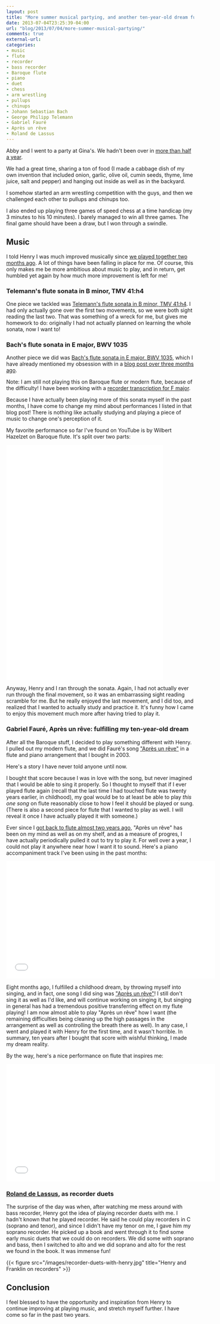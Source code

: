 ```yaml
---
layout: post
title: "More summer musical partying, and another ten-year-old dream fulfilled!"
date: 2013-07-04T23:25:39-04:00
url: "blog/2013/07/04/more-summer-musical-partying/"
comments: true
external-url: 
categories:
- music
- flute
- recorder
- bass recorder
- Baroque flute
- piano
- duet
- chess
- arm wrestling
- pullups
- chinups
- Johann Sebastian Bach
- George Philipp Telemann
- Gabriel Fauré
- Après un rêve
- Roland de Lassus
---
```

Abby and I went to a party at Gina's. We hadn't been over in [more than half a year](/blog/2012/12/22/playing-tango-on-melodica-and-singing-christmas-carols/).

We had a great time, sharing a ton of food (I made a cabbage dish of my own invention that included onion, garlic, olive oil, cumin seeds, thyme, lime juice, salt and pepper) and hanging out inside as well as in the backyard.

I somehow started an arm wrestling competition with the guys, and then we challenged each other to pullups and chinups too.

I also ended up playing three games of speed chess at a time handicap (my 3 minutes to his 10 minutes). I barely managed to win all three games. The final game should have been a draw, but I won through a swindle.

## Music

I told Henry I was much improved musically since [we played together two months ago](/blog/2013/05/03/playing-violin-music-on-flute/). A lot of things have been falling in place for me. Of course, this only makes me be more ambitious about music to play, and in return, get humbled yet again by how much more improvement is left for me!

### Telemann's flute sonata in B minor, TMV 41:h4

One piece we tackled was [Telemann's flute sonata in B minor, TMV 41:h4](http://imslp.org/wiki/Flute_Sonata,_TWV_41:h4_%28Telemann,_Georg_Philipp%29). I had only actually gone over the first two movements, so we were both sight reading the last two. That was something of a wreck for me, but gives me homework to do: originally I had not actually planned on learning the whole sonata, now I want to!

### Bach's flute sonata in E major, BWV 1035

Another piece we did was [Bach's flute sonata in E major, BWV 1035](http://en.wikipedia.org/wiki/Sonata_in_E_major_for_flute_or_recorder_and_basso_continuo), which I have already mentioned my obsession with in a [blog post over three months ago](/blog/2013/03/21/my-second-year-of-celebrating-johann-sebastian-bachs-birthday/).

Note: I am still not playing this on Baroque flute or modern flute, because of the difficulty! I have been working with a [recorder transcription for F major](http://www.universaledition.com/Sonata-F-major-BWV-1035-for-treble-recorder-basso-continuo-Johann-Sebastian-Bach/composers-and-works/composer/32/work/4801).

Because I have actually been playing more of this sonata myself in the past months, I have come to change my mind about performances I listed in that blog post! There is nothing like actually studying and playing a piece of music to change one's perception of it.

My favorite performance so far I've found on YouTube is by Wilbert Hazelzet on Baroque flute. It's split over two parts:

<iframe width="420" height="315" src="//www.youtube.com/embed/ZGtjxNeBTAs" frameborder="0" allowfullscreen></iframe>

<iframe width="420" height="315" src="//www.youtube.com/embed/Oetbg7eRa60" frameborder="0" allowfullscreen></iframe>

Anyway, Henry and I ran through the sonata. Again, I had not actually ever run through the final movement, so it was an embarrassing sight reading scramble for me. But he really enjoyed the last movement, and I did too, and realized that I wanted to actually study and practice it. It's funny how I came to enjoy this movement much more after having tried to play it.

### Gabriel Fauré, Après un rêve: fulfilling my ten-year-old dream

After all the Baroque stuff, I decided to play something different with Henry. I pulled out my modern flute, and we did Fauré's song ["Après un rêve"](http://en.wikipedia.org/wiki/Trois_m%C3%A9lodies,_Op.7_%28Faur%C3%A9%29) in a flute and piano arrangement that I bought in 2003.

Here's a story I have never told anyone until now.

I bought that score because I was in love with the song, but never imagined that I would be able to sing it properly. So I thought to myself that if I ever played flute again (recall that the last time I had touched flute was twenty years earlier, in childhood), my goal would be to at least be able to play *this one song* on flute reasonably close to how I feel it should be played or sung. (There is also a second piece for flute that I wanted to play as well. I will reveal it once I have actually played it with someone.)

Ever since I [got back to flute almost two years ago](/blog/2011/11/09/taking-up-flute-again-after-decades/), "Après un rêve" has been on my mind as well as on my shelf, and as a measure of progres, I have actually periodically pulled it out to try to play it. For well over a year, I could not play it anywhere near how I want it to sound. Here's a piano accompaniment track I've been using in the past months:

<iframe width="560" height="315" src="//www.youtube.com/embed/EAAe0GDO928" frameborder="0" allowfullscreen></iframe>

Eight months ago, I fulfilled a childhood dream, by throwing myself into singing, and in fact, one song I did sing was ["Après un rêve"](/blog/2012/11/17/a-childhood-dream-come-true-i-am-now-finally-singing-for-real/)! I still don't sing it as well as I'd like, and will continue working on singing it, but singing in general has had a tremendous positive transferring effect on my flute playing! I am now almost able to play "Après un rêve" how I want (the remaining difficulties being cleaning up the high passages in the arrangement as well as controlling the breath there as well). In any case, I went and played it with Henry for the first time, and it wasn't horrible. In summary, ten years after I bought that score with wishful thinking, I made my dream reality.

By the way, here's a nice performance on flute that inspires me:

<iframe width="560" height="315" src="//www.youtube.com/embed/95f57lYWgks" frameborder="0" allowfullscreen></iframe>

### [Roland de Lassus](http://en.wikipedia.org/wiki/Orlande_de_Lassus), as recorder duets

The surprise of the day was when, after watching me mess around with bass recorder, Henry got the idea of playing recorder duets with me. I hadn't known that he played recorder. He said he could play recorders in C (soprano and tenor), and since I didn't have my tenor on me, I gave him my soprano recorder. He picked up a book and went through it to find some early music duets that we could do on recorders. We did some with soprano and bass, then I switched to alto and we did soprano and alto for the rest we found in the book. It was immense fun!

{{< figure src="/images/recorder-duets-with-henry.jpg" title="Henry and Franklin on recorders" >}}

## Conclusion

I feel blessed to have the opportunity and inspiration from Henry to continue improving at playing music, and stretch myself further. I have come so far in the past two years.
